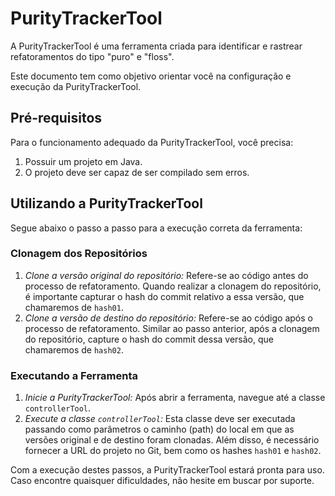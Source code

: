 # PurityTrackerTool

A PurityTrackerTool é uma ferramenta criada para identificar e rastrear refatoramentos do tipo "puro" e "floss". 

Este documento tem como objetivo orientar você na configuração e execução da PurityTrackerTool.

## Pré-requisitos

Para o funcionamento adequado da PurityTrackerTool, você precisa:

1. Possuir um projeto em Java.
2. O projeto deve ser capaz de ser compilado sem erros.

## Utilizando a PurityTrackerTool

Segue abaixo o passo a passo para a execução correta da ferramenta:

### Clonagem dos Repositórios

1. *Clone a versão original do repositório:* Refere-se ao código antes do processo de refatoramento. Quando realizar a clonagem do repositório, é importante capturar o hash do commit relativo a essa versão, que chamaremos de `hash01`.
2. *Clone a versão de destino do repositório:* Refere-se ao código após o processo de refatoramento. Similar ao passo anterior, após a clonagem do repositório, capture o hash do commit dessa versão, que chamaremos de `hash02`.

### Executando a Ferramenta

1. *Inicie a PurityTrackerTool:* Após abrir a ferramenta, navegue até a classe `controllerTool`.
2. *Execute a classe `controllerTool`:* Esta classe deve ser executada passando como parâmetros o caminho (path) do local em que as versões original e de destino foram clonadas. Além disso, é necessário fornecer a URL do projeto no Git, bem como os hashes `hash01` e `hash02`.

Com a execução destes passos, a PurityTrackerTool estará pronta para uso. Caso encontre quaisquer dificuldades, não hesite em buscar por suporte.
